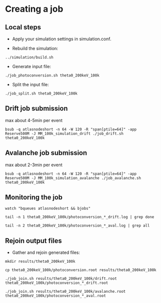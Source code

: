 # Creating a job

## Local steps

- Apply your simulation settings in simulation.conf.

- Rebuild the simulation:

`../simulation/build.sh`

- Generate input file:

`./job_photoconversion.sh theta0_200keV_100k`

- Split the input file:

`./job_split.sh theta0_200keV_100k`

## Drift job submission
max about 4-5min per event

`bsub -q atlasnodeshort -n 64 -W 120 -R "span[ptile=64]" -app Reserve500M -J MM_100k_simulation_drift ./job_drift.sh theta0_200keV_100k`

## Avalanche job submission
max about 2-3min per event

`bsub -q atlasnodeshort -n 64 -W 120 -R "span[ptile=64]" -app Reserve500M -J MM_100k_simulation_avalanche ./job_avalanche.sh theta0_200keV_100k`

## Monitoring the job

`watch "bqueues atlasnodeshort && bjobs"`

`tail -n 1 theta0_200keV_100k/photoconversion_*_drift.log | grep done`

`tail -n 2 theta0_200keV_100k/photoconversion_*_aval.log | grep all`

## Rejoin output files

- Gather and rejoin generated files:

`mkdir results/theta0_200keV_100k`

`cp theta0_200keV_100k/photoconversion.root results/theta0_200keV_100k`

`./job_join.sh results/theta0_200keV_100k/drift.root theta0_200keV_100k/photoconversion_*_drift.root`

`./job_join.sh results/theta0_200keV_100k/avalanche.root theta0_200keV_100k/photoconversion_*_aval.root`
